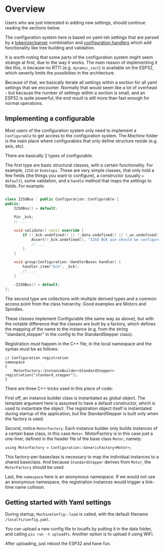 # Overview 

Users who are just interested in adding new settings, should continue 
reading the sections below. 

The configuration system here is based on yaml-ish settings that are 
parsed by a [tokenizer/parser](Parser.md) combination and 
[configuration handlers](ConfigurationHandlers.md) which add 
functionality like tree building and validation.

It is worth noting that some parts of the configuration system might 
seem strange at first, due to the way it works. The main reason of 
implementing it like this, is because no RTTI (e.g. `dynamic_cast`)
is available on the ESP32, which severily limits the possibities in 
the architecture.

Because of that, we basically iterate all settings within a section 
for all yaml settings that we encounter. Normally that would seem like 
a lot of overhead - but because the number of settings within a section
is small, and an ESP32 is quite powerful, the end result is still 
more than fast enough for normal operations.

## Implementing a configurable

Most users of the configuration system only need to implement a 
`Configurable` to get access to the configuration system. The 
*Machine* folder is the main place where configurables that only 
define structure reside (e.g. axis, etc). 

There are basically 2 types of configurable.

The first type are basic structural classes, with a certain 
functionality. For example, `I2SO` or `Endstops`. These are 
very simple classes, that only hold a few fields (the things 
you want to configure), a constructor (usually `= default`), 
some validation, and a `handle` method that maps the settings 
to fields. For example:

```c++

class I2SOBus : public Configuration::Configurable {
public:
    I2SOBus() = default;

    Pin _bck;
    // ...

    void validate() const override {
        if (!_bck.undefined() || !_data.undefined() || !_ws.undefined()) {
            Assert(!_bck.undefined(), "I2SO BCK pin should be configured once.");
            // ...
        }
    }

    void group(Configuration::HandlerBase& handler) {
        handler.item("bck", _bck);
        // ...
    }

    ~I2SOBus() = default;
};
```

The second type are collections with multiple derived types and 
a common access point from the class hierarchy. Good examples are 
Motors and Spindles. 

These classes implement Configurable (the same way as above), but 
with the notable difference that the classes are built by a factory,
which defines the mapping of the name to the instance (e.g. from 
the string "standard_stepper" in the config to the StandardStepper
class).

Registration _must_ happen in the C++ file, in the local namespace
and the syntax _must_ be as follows:

    // Configuration registration
    namespace
    {
        MotorFactory::InstanceBuilder<StandardStepper> registration("standard_stepper");
    }

There are three C++ tricks used in this piece of code:

First off, an instance builder class is instantiated as global 
object. The template argument here is assumed to have a default 
constructor, which is used to instantiate the object. The registration
object itself is instantiated during startup of the application, 
but the StandardStepper is built only when the factory is used.

Second, notice `MotorFactory`. Each instance builder only builds 
instances of a certain base class, in this case `Motor`. MotorFactory
is in this case just a one-liner, defined in the header file of the 
base class `Motor`, namely:

`using MotorFactory = Configuration::GenericFactory<Motor>;`

This factory-per-baseclass is necessary to map the individual 
instances to a shared baseclass. And because `StandardStepper` 
derives from `Motor`, the `MotorFactory` should be used.

Last, the `namespace` here is an anonymous namespace. If we would
not use an anonymous namespace, the registration instances would 
trigger a link-time name collision. 

## Getting started with Yaml settings

During startup, `MachineConfig::load` is called, with the 
default filename `/localfs/config.yaml`.

You can upload a new config file to localfs by putting it in the
data folder, and calling `pio run -t uploadfs`. Another option
is to upload it using WiFi.

After uploading, just reboot the ESP32 and have fun.

